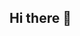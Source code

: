 ## Hi there 👋

<!--
**miawritten/miawritten** is a ✨ _special_ ✨ repository because its `README.md` (this file) appears on your GitHub profile.

Here are some ideas to get you started:

- 🔭 I’m currently studying at Northeastern University in Boston.
- 🌱 I’m currently learning project management, Python, Java, Jupyter, and Machine learning.
- 👯 I want to collaborate with a tech company or social media platform.
- 🤔 I’m looking for help with Python and Java.
- 💬 Ask me about ...
- 📫 How to reach me: miasecondmao@gmail.com
- 😄 Pronouns: Her
- ⚡ Fun fact: I would like to learn a lot of different things.
-->
